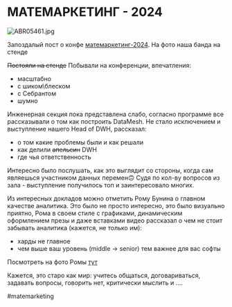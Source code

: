 # **МАТЕМАРКЕТИНГ - 2024**

![ABR05461.jpg](src/ABR05461.jpg)

Запоздалый пост о конфе [матемаркетинг-2024](https://matemarketing.ru). На фото наша банда на стенде

~~Постояли на стенде~~ Побывали на конференции, впечатления:
- масштабно
- с шиком\блеском
- с Себрантом
- шумно

Инженерная секция пока представлена слабо, согласно программе все рассказывали о том как 
построить DataMesh. Не стало исключением и выступление нашего Head of DWH, рассказал:
- о том какие проблемы были и как решали
- как делили ~~апельсин~~ DWH
- где чья ответственность

Интересно было послушать, как это выглядит со стороны, когда сам являешься участником данных перемен🙃
Судя по кол-ву вопросов из зала - выступление получилось топ и заинтересовало многих.

Из интересных докладов можно отметить Рому Бунина о главном качестве аналитика. Это было не просто интересно, это было
визуально приятно, Рома в своем стиле с графиками, динамическим оформлением презы и даже вставками видео рассказал о чем не стоит
забывать аналитика (кажется, не только им):
- харды не главное
- чем выше ваш уровень (middle -> senior) тем важнее для вас софты

Посмотреть на фото Ромы [тут](https://github.com/urevoleg/tlg-post-artefacts/blob/main/matemarketing-2024/src/photo_2024-11-19_18-41-08.jpg)

Кажется, это старо как мир: учитесь общаться, договариваться, задавать вопросы, говорить нет,
критически мыслить и ....


#matemarketing